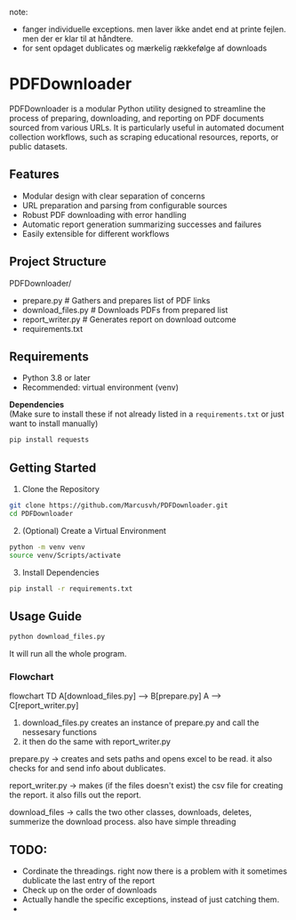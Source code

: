 note:

- fanger individuelle exceptions. men laver ikke andet end at printe fejlen. men der er klar til at håndtere.
- for sent opdaget dublicates og mærkelig rækkefølge af downloads

# PDFDownloader

PDFDownloader is a modular Python utility designed to streamline the process of preparing, downloading, and reporting on PDF documents sourced from various URLs. It is particularly useful in automated document collection workflows, such as scraping educational resources, reports, or public datasets.

## Features

- Modular design with clear separation of concerns
- URL preparation and parsing from configurable sources
- Robust PDF downloading with error handling
- Automatic report generation summarizing successes and failures
- Easily extensible for different workflows


## Project Structure

PDFDownloader/

- prepare.py # Gathers and prepares list of PDF links
- download_files.py # Downloads PDFs from prepared list
- report_writer.py # Generates report on download outcome
- requirements.txt

## Requirements

- Python 3.8 or later
- Recommended: virtual environment (venv)


**Dependencies**  
(Make sure to install these if not already listed in a `requirements.txt` or just want to install manually)

```bash
pip install requests
```

## Getting Started

1. Clone the Repository

```bash
git clone https://github.com/Marcusvh/PDFDownloader.git
cd PDFDownloader
```

2. (Optional) Create a Virtual Environment

```bash
python -m venv venv
source venv/Scripts/activate
```

3. Install Dependencies

```bash
pip install -r requirements.txt
```

## Usage Guide

```python
python download_files.py
```

It will run all the whole program.

### Flowchart
flowchart TD
    A[download_files.py] --> B[prepare.py]
    A --> C[report_writer.py]
1. download_files.py creates an instance of prepare.py and call the nessesary functions
2. it then do the same with report_writer.py

prepare.py -> creates and sets paths and opens excel to be read. it also checks for and send info about dublicates.

report_writer.py -> makes (if the files doesn't exist) the csv file for creating the report. it also fills out the report.

download_files -> calls the two other classes, downloads, deletes, summerize the download process. also have simple threading

## TODO:
- Cordinate the threadings. right now there is a problem with it sometimes dublicate the last entry of the report
- Check up on the order of downloads
- Actually handle the specific exceptions, instead of just catching them.
- 
